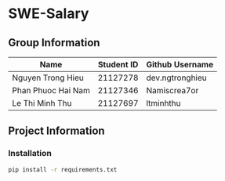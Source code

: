 # SWE-Salary

## Group Information

| Name | Student ID | Github Username |
| ------------------- | ---------- | --------------- |
| Nguyen Trong Hieu | 21127278 | dev.ngtronghieu |
| Phan Phuoc Hai Nam | 21127346 | Namiscrea7or |
| Le Thi Minh Thu | 21127697 | ltminhthu |

## Project Information

### Installation

```sh
pip install -r requirements.txt
```
